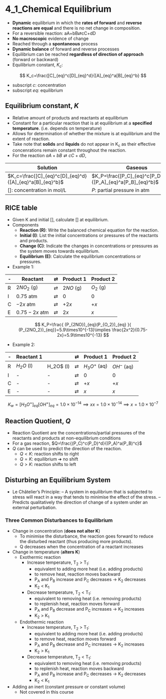 # 4_1_Chemical Equilibrium

- **Dynamic** equilibrium in which the **rates of forward** and **reverse reactions are equal** and there is no net change in composition.
- For a reversible reaction: aA+bB⇄cC+dD
- **No macroscopic** evidence of change
- Reached through a **spontaneous** process
- **Dynamic balance** of forward and reverse processes
- Equilibrium can be reached **regardless of direction of approach** (forward or backward)
- Equilibrium constant, $K_c$:

$$
K_c=\frac{[C]_{eq}^c[D]_{eq}^d}{[A]_{eq}^a[B]_{eq}^b}
$$

- subscript $c$: concentration
- subscript $eq$: equilibrium

## Equilibrium constant, $K$

- Relative amount of products and reactants at equilibrium
- Constant for a particular reaction that is at equilibrium at a **specified temperature**. (i.e. depends on temperature)
- Allows for determination of whether the mixture is at equilibrium and the extent of reaction.
- Take note that **solids** and **liquids** do not appear in K<sub>c</sub> as their effective concenrations remain constant throughout the reaction.
- For the reaction $aA+bB⇄cC+dD$,

| Solution | Gaseous |
|---|---|
| $K_c=\frac{[C]_{eq}^c[D]_{eq}^d}{[A]_{eq}^a[B]_{eq}^b}$ | $K_P=\frac{[P_C]_{eq}^c[P_D]_{eq}^d}{[P_A]_{eq}^a[P_B]_{eq}^b}$ |
| $[]$: concentration in mol/L | $P$: partial pressure in atm |

## RICE table

- Given K and initial [], calculate [] at equilibrium.
- Components
  - **Reaction (R)**: Write the balanced chemical equation for the reaction.
  - **Initial (I)**: List the initial concentrations or pressures of the reactants and products.
  - **Change (C)**: Indicate the changes in concentrations or pressures as the system moves towards equilibrium.
  - **Equilibrium (E)**: Calculate the equilibrium concentrations or pressures.
- Example 1:

| - | Reactant        | $⇄$ | Product 1 | Product 2 |
|---|-----------------|-----|-----------|-----------|
| R | $2NO_2$ (g)     | $⇄$ | $2NO$ (g) | $O_2$ (g) |
| I | $0.75$ atm      | $⇄$ | 0         | 0         |
| C | $-2x$ atm       | $⇄$ | $+2x$     | $+x$      |
| E | $0.75 - 2x$ atm | $⇄$ | $2x$      | $x$       |

$$
K_P=\frac{ (P_{2NO})_{eq}(P_{O_2})_{eq} }{ (P_{2NO_2})_{eq}}=5.9\times10^{-13}\implies \frac{2x^2}{0.75-2x}=5.9\times10^{-13}
$$

- Example 2:

| - | Reactant 1 |       | $⇄$ | Product 1 | Product 2 |
|---|------------|-----|------|-----------|-----------|
| R | $H_2O$ (l) | H_2O$ (l) | $⇄$ | $H_3O^+$ (aq) | $OH^-$ (aq) |
| I | - | -   | $⇄$ | 0         | 0         |
| C | - | -   | $⇄$ | $+x$     | $+x$      |
| E | - | -  | $⇄$ | $x$      | $x$       |

$$
K_w=[H_3O^+]_{eq}[OH^+]_{eq}=1.0\times10^{-14}\implies xx=1.0\times10^{-14}\implies x=1.0\times10^{-7}
$$

## Reaction Quotient, $Q$

- Reaction Quotient are the concentrations/partial pressures of the reactants and products at non-equilibrium conditions
- For a gas reaction, $Q=\frac{(P_C)^c(P_D)^d}{(P_A)^a(P_B)^c}$
- $Q$ can be used to predict the direction of the reaction.
  - $Q < K$: reaction shifts to right
  - $Q = K$: equilibrium ➔ no shift
  - $Q > K$: reaction shifts to left

## Disturbing an Equilibrium System

- Le Châtelier’s Principle:
  – A system in equilibrium that is subjected to stress will react in a way that tends to minimise the effect of the stress.
  – Predicts qualitatively the direction of change of a system under an external perturbation.

### Three Common Disturbances to Equilibrium

- Change in concentration (**does not alter K**)
  - To minimise the disturbance, the reaction goes forward to reduce the disturbed reactant (thus producing more products).
  - Q decreases when the concentration of a reactant increases
- Change in temperature (**alters K**)
  - Exothermic reaction
    - Increase temperature, T<sub>2</sub> > T<sub>1</sub>:
      - equivalent to adding more heat (i.e. adding products)
      - to remove heat, reaction moves backward
      - P<sub>A</sub> and P<sub>B</sub> increase and P<sub>C</sub> decreases → K<sub>2</sub> decreases
      - K<sub>2</sub> < K<sub>1</sub>
    - Decrease temperature, T<sub>2</sub> < T<sub>1</sub>:
      - equivalent to removing heat (i.e. removing products)
      - to replenish heat, reaction moves forward
      - P<sub>A</sub> and P<sub>B</sub> decrease and P<sub>C</sub> increases → K<sub>2</sub> increases
      - K<sub>2</sub> > K<sub>1</sub>
  - Endothermic reaction
    - Increase temperature, T<sub>2</sub> > T<sub>1</sub>:
      - equivalent to adding more heat (i.e. adding products)
      - to remove heat, reaction moves forward
      - P<sub>A</sub> and P<sub>B</sub> decrease and P<sub>C</sub> increases → K<sub>2</sub> increases
      - K<sub>2</sub> > K<sub>1</sub>
    - Decrease temperature, T<sub>2</sub> < T<sub>1</sub>:
      - equivalent to removing heat (i.e. removing products)
      - to replenish heat, reaction moves backward
      - P<sub>A</sub> and P<sub>B</sub> increase and P<sub>C</sub> decreases → K<sub>2</sub> decreases
      - K<sub>2</sub> < K<sub>1</sub>
- Adding an inert (constant pressure or constant volume)
  - Not covered in this course
